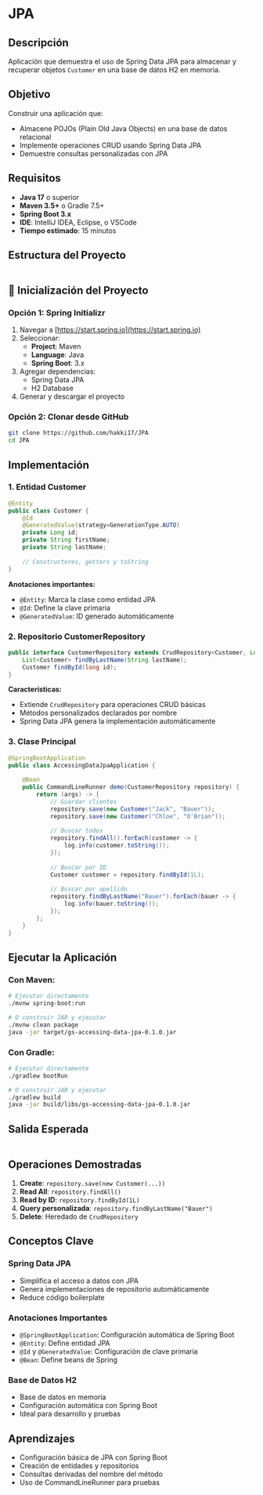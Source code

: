 # JPA

## Descripción
Aplicación que demuestra el uso de Spring Data JPA para almacenar y recuperar objetos `Customer` en una base de datos H2 en memoria.

## Objetivo
Construir una aplicación que:
- Almacene POJOs (Plain Old Java Objects) en una base de datos relacional
- Implemente operaciones CRUD usando Spring Data JPA
- Demuestre consultas personalizadas con JPA

## Requisitos
- **Java 17** o superior
- **Maven 3.5+** o Gradle 7.5+
- **Spring Boot 3.x**
- **IDE**: IntelliJ IDEA, Eclipse, o VSCode
- **Tiempo estimado**: 15 minutos

## Estructura del Proyecto
![]()

## 🚀 Inicialización del Proyecto

### Opción 1: Spring Initializr
1. Navegar a [https://start.spring.io](https://start.spring.io)
2. Seleccionar:
   - **Project**: Maven
   - **Language**: Java
   - **Spring Boot**: 3.x
3. Agregar dependencias:
   - Spring Data JPA
   - H2 Database
4. Generar y descargar el proyecto

### Opción 2: Clonar desde GitHub
```bash
git clone https://github.com/hakki17/JPA
cd JPA
```

## Implementación

### 1. Entidad Customer
```java
@Entity
public class Customer {
    @Id
    @GeneratedValue(strategy=GenerationType.AUTO)
    private Long id;
    private String firstName;
    private String lastName;
    
    // Constructores, getters y toString
}
```

**Anotaciones importantes:**
- `@Entity`: Marca la clase como entidad JPA
- `@Id`: Define la clave primaria
- `@GeneratedValue`: ID generado automáticamente

### 2. Repositorio CustomerRepository
```java
public interface CustomerRepository extends CrudRepository<Customer, Long> {
    List<Customer> findByLastName(String lastName);
    Customer findById(long id);
}
```

**Características:**
- Extiende `CrudRepository` para operaciones CRUD básicas
- Métodos personalizados declarados por nombre
- Spring Data JPA genera la implementación automáticamente

### 3. Clase Principal
```java
@SpringBootApplication
public class AccessingDataJpaApplication {
    
    @Bean
    public CommandLineRunner demo(CustomerRepository repository) {
        return (args) -> {
            // Guardar clientes
            repository.save(new Customer("Jack", "Bauer"));
            repository.save(new Customer("Chloe", "O'Brian"));
            
            // Buscar todos
            repository.findAll().forEach(customer -> {
                log.info(customer.toString());
            });
            
            // Buscar por ID
            Customer customer = repository.findById(1L);
            
            // Buscar por apellido
            repository.findByLastName("Bauer").forEach(bauer -> {
                log.info(bauer.toString());
            });
        };
    }
}
```

## Ejecutar la Aplicación

### Con Maven:
```bash
# Ejecutar directamente
./mvnw spring-boot:run

# O construir JAR y ejecutar
./mvnw clean package
java -jar target/gs-accessing-data-jpa-0.1.0.jar
```

### Con Gradle:
```bash
# Ejecutar directamente
./gradlew bootRun

# O construir JAR y ejecutar
./gradlew build
java -jar build/libs/gs-accessing-data-jpa-0.1.0.jar
```

## Salida Esperada

![]()

## Operaciones Demostradas

1. **Create**: `repository.save(new Customer(...))`
2. **Read All**: `repository.findAll()`
3. **Read by ID**: `repository.findById(1L)`
4. **Query personalizada**: `repository.findByLastName("Bauer")`
5. **Delete**: Heredado de `CrudRepository`

## Conceptos Clave

### Spring Data JPA
- Simplifica el acceso a datos con JPA
- Genera implementaciones de repositorio automáticamente
- Reduce código boilerplate

### Anotaciones Importantes
- `@SpringBootApplication`: Configuración automática de Spring Boot
- `@Entity`: Define entidad JPA
- `@Id` y `@GeneratedValue`: Configuración de clave primaria
- `@Bean`: Define beans de Spring

### Base de Datos H2
- Base de datos en memoria
- Configuración automática con Spring Boot
- Ideal para desarrollo y pruebas

## Aprendizajes
- Configuración básica de JPA con Spring Boot
- Creación de entidades y repositorios
- Consultas derivadas del nombre del método
- Uso de CommandLineRunner para pruebas
